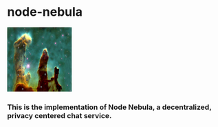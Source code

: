 # node-nebula
<img src="assets/Node_Nebula_Concept_Art.jpg" width="150" height="150"></img>
<h3>This is the implementation of Node Nebula, a decentralized, privacy centered chat service.</h3>